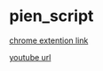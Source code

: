 # pien_script


[chrome extention link](https://chrome.google.com/webstore/detail/%E3%81%B4%E3%81%88%E3%82%93%F0%9F%A5%BA%E3%82%B9%E3%82%AF%E3%83%AA%E3%83%97%E3%83%88/bnfbpjggoncmnadknhpafilagallkdog?hl=ja&authuser=0)

[youtube url](https://www.youtube.com/watch?v=oEbxP0wg0BM)
